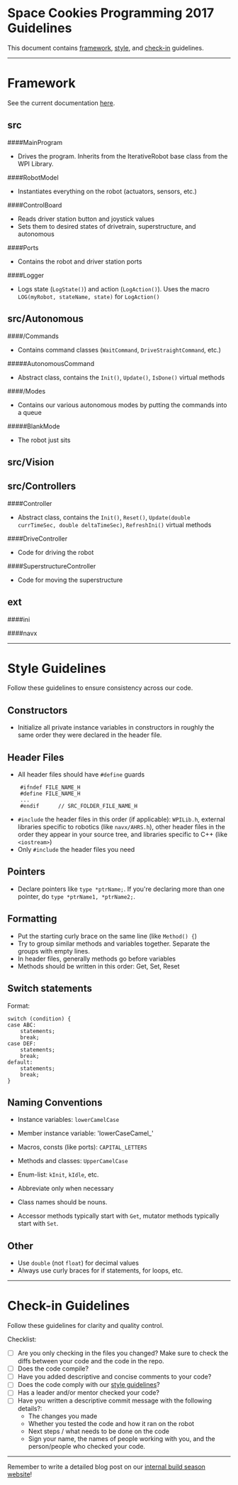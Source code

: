 Space Cookies Programming 2017 Guidelines
=======

This document contains [framework](#framework), [style](#style), and [check-in](#check-in) guidelines.

------------------------------------------------------------
Framework <a name="framework"></a>
=======
See the current documentation [here](http://htmlpreview.github.com/spacecookies1868/frc2017/master/documentation/html/index.html).

src
--------
####MainProgram
- Drives the program. Inherits from the IterativeRobot base class from the WPI Library.

####RobotModel
- Instantiates everything on the robot (actuators, sensors, etc.)

####ControlBoard
- Reads driver station button and joystick values
- Sets them to desired states of drivetrain, superstructure, and autonomous

####Ports
- Contains the robot and driver station ports

####Logger
- Logs state (`LogState()`) and action (`LogAction()`). Uses the macro `LOG(myRobot, stateName, state)` for `LogAction()`

src/Autonomous
--------
####/Commands
- Contains command classes (`WaitCommand`, `DriveStraightCommand`, etc.)

#####AutonomousCommand
- Abstract class, contains the `Init()`, `Update()`, `IsDone()` virtual methods

####/Modes
- Contains our various autonomous modes by putting the commands into a queue

#####BlankMode
- The robot just sits

src/Vision
--------

src/Controllers
--------
####Controller
- Abstract class, contains the `Init()`, `Reset()`, `Update(double currTimeSec, double deltaTimeSec)`, `RefreshIni()` virtual methods

####DriveController
- Code for driving the robot

####SuperstructureController
- Code for moving the superstructure

ext
--------
####ini

####navx

------------------------------------------------------------
Style Guidelines <a name="style"></a>
=======
Follow these guidelines to ensure consistency across our code.

Constructors
--------
- Initialize all private instance variables in constructors in roughly the same order they were declared in the header file.

Header Files
--------
- All header files should have `#define` guards
````
	#ifndef FILE_NAME_H
	#define FILE_NAME_H
	...
	#endif		// SRC_FOLDER_FILE_NAME_H
````
- `#include` the header files in this order (if applicable): `WPILib.h`, external libraries specific to robotics (like `navx/AHRS.h`), other header files in the order they appear in your source tree, and libraries specific to C++ (like `<iostream>`)
- Only `#include` the header files you need

Pointers
--------
- Declare pointers like `type *ptrName;`. If you're declaring more than one pointer, do `type *ptrName1, *ptrName2;`.

Formatting
--------
- Put the starting curly brace on the same line (like `Method() {`)
- Try to group similar methods and variables together. Separate the groups with empty lines.
- In header files, generally methods go before variables
- Methods should be written in this order: Get, Set, Reset

Switch statements
--------
Format:
````
switch (condition) {
case ABC:
    statements;
    break;
case DEF:
    statements;
    break;
default:
    statements;
    break;
}
````

Naming Conventions
--------
- Instance variables: `lowerCamelCase`
- Member instance variable: 'lowerCaseCamel_'
- Macros, consts (like ports): `CAPITAL_LETTERS`
- Methods and classes: `UpperCamelCase`
- Enum-list: `kInit`, `kIdle`, etc.

- Abbreviate only when necessary
- Class names should be nouns. 
- Accessor methods typically start with `Get`, mutator methods typically start with `Set`.

Other
--------
- Use `double` (not `float`) for decimal values
- Always use curly braces for if statements, for loops, etc.

------------------------------------------------------------
Check-in Guidelines <a name="check-in"></a>
=======
Follow these guidelines for clarity and quality control.

Checklist:
- [ ] Are you only checking in the files you changed? Make sure to check the diffs between your code and the code in the repo.
- [ ] Does the code compile?
- [ ] Have you added descriptive and concise comments to your code?
- [ ] Does the code comply with our [style guidelines](#style)?
- [ ] Has a leader and/or mentor checked your code?
- [ ] Have you written a descriptive commit message with the following details?:
	- The changes you made
	- Whether you tested the code and how it ran on the robot
	- Next steps / what needs to be done on the code
	- Sign your name, the names of people working with you, and the person/people who checked your code.

------------------------------------------------------------

Remember to write a detailed blog post on our [internal build season website](https://sites.google.com/site/scbuildseason2017/programming)!
